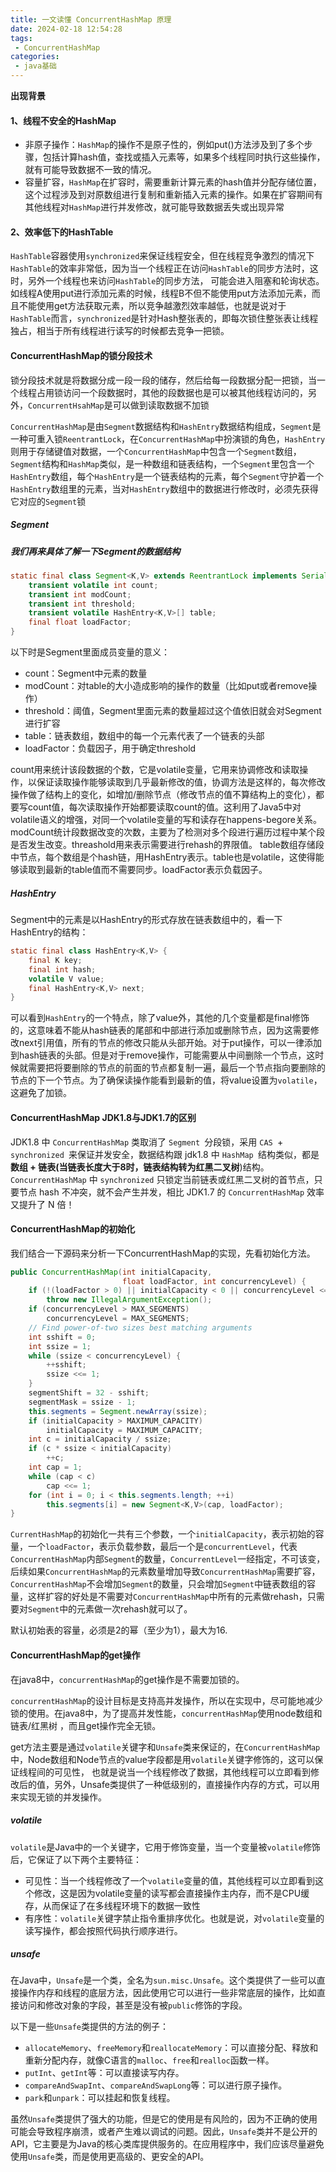 ```yaml
---
title: 一文读懂 ConcurrentHashMap 原理
date: 2024-02-18 12:54:28
tags: 
 - ConcurrentHashMap
categories: 
 - java基础
---
```




**出现背景**

#### 1、线程不安全的HashMap

- 非原子操作：`HashMap`的操作不是原子性的，例如put()方法涉及到了多个步骤，包括计算hash值，查找或插入元素等，如果多个线程同时执行这些操作，就有可能导致数据不一致的情况。
- 容量扩容，`HashMap`在扩容时，需要重新计算元素的hash值并分配存储位置，这个过程涉及到对原数组进行复制和重新插入元素的操作。如果在扩容期间有其他线程对`HashMap`进行并发修改，就可能导致数据丢失或出现异常

#### 2、效率低下的HashTable

`HashTable`容器使用`synchronized`来保证线程安全，但在线程竞争激烈的情况下`HashTable`的效率非常低，因为当一个线程正在访问`HashTable`的同步方法时，这时，另外一个线程也来访问`HashTable`的同步方法， 可能会进入阻塞和轮询状态。如线程A使用put进行添加元素的时候，线程B不但不能使用put方法添加元素，而且不能使用get方法获取元素，所以竞争越激烈效率越低，也就是说对于`HashTable`而言，`synchronized`是针对Hash整张表的，即每次锁住整张表让线程独占，相当于所有线程进行读写的时候都去竞争一把锁。

#### ConcurrentHashMap的锁分段技术

锁分段技术就是将数据分成一段一段的储存，然后给每一段数据分配一把锁，当一个线程占用锁访问一个段数据时，其他的段数据也是可以被其他线程访问的，另外，`ConcurrentHsahMap`是可以做到读取数据不加锁

`ConcurrentHashMap`是由`Segment`数据结构和`HashEntry`数据结构组成，`Segment`是一种可重入锁`ReentrantLock`，在`ConcurrentHashMap`中扮演锁的角色，`HashEntry`则用于存储键值对数据，一个`ConcurrentHashMap`中包含一个`Segment`数组，`Segment`结构和`HashMap`类似，是一种数组和链表结构，一个`Segment`里包含一个`HashEntry`数组，每个`HashEntry`是一个链表结构的元素，每个`Segment`守护着一个`HashEntry`数组里的元素，当对`HashEntry`数组中的数据进行修改时，必须先获得它对应的`Segment`锁

##### Segment

##### 我们再来具体了解一下Segment的数据结构

```java
static final class Segment<K,V> extends ReentrantLock implements Serializable { 
    transient volatile int count; 
    transient int modCount; 
    transient int threshold; 
    transient volatile HashEntry<K,V>[] table; 
    final float loadFactor; 
}

```

以下时是Segment里面成员变量的意义：

- count：Segment中元素的数量
- modCount：对table的大小造成影响的操作的数量（比如put或者remove操作）
- threshold：阈值，Segment里面元素的数量超过这个值依旧就会对Segment进行扩容
- table：链表数组，数组中的每一个元素代表了一个链表的头部
- loadFactor：负载因子，用于确定threshold

count用来统计该段数据的个数，它是volatile变量，它用来协调修改和读取操作，以保证读取操作能够读取到几乎最新修改的值，协调方法是这样的，每次修改操作做了结构上的变化，如增加/删除节点（修改节点的值不算结构上的变化），都要写count值，每次读取操作开始都要读取count的值。这利用了Java5中对volatile语义的增强，对同一个volatile变量的写和读存在happens-begore关系。modCount统计段数据改变的次数，主要为了检测对多个段进行遍历过程中某个段是否发生改变。threashold用来表示需要进行rehash的界限值。 table数组存储段中节点，每个数组是个hash链，用HashEntry表示。table也是volatile，这使得能够读取到最新的table值而不需要同步。loadFactor表示负载因子。

##### **HashEntry**

Segment中的元素是以HashEntry的形式存放在链表数组中的，看一下HashEntry的结构：

```java
static final class HashEntry<K,V> { 
    final K key; 
    final int hash; 
    volatile V value; 
    final HashEntry<K,V> next; 
}

```

可以看到`HashEntry`的一个特点，除了value外，其他的几个变量都是final修饰的，这意味着不能从hash链表的尾部和中部进行添加或删除节点，因为这需要修改next引用值，所有的节点的修改只能从头部开始。对于put操作，可以一律添加到hash链表的头部。但是对于remove操作，可能需要从中间删除一个节点，这时候就需要把将要删除的节点的前面的节点都复制一遍，最后一个节点指向要删除的节点的下一个节点。为了确保读操作能看到最新的值，将value设置为`volatile`，这避免了加锁。

#### ConcurrentHashMap JDK1.8与JDK1.7的区别

JDK1.8 中 `ConcurrentHashMap` 类取消了 `Segment `分段锁，采用 `CAS `+ `synchronized `来保证并发安全，数据结构跟 jdk1.8 中 `HashMap `结构类似，都是**数组 + 链表(当链表长度大于8时，链表结构转为红黑二叉树**)结构。`ConcurrentHashMap` 中 `synchronized` 只锁定当前链表或红黑二叉树的首节点，只要节点 hash 不冲突，就不会产生并发，相比 JDK1.7 的 `ConcurrentHashMap` 效率又提升了 N 倍！

#### ConcurrentHashMap的初始化

我们结合一下源码来分析一下ConcurrentHashMap的实现，先看初始化方法。

```java
public ConcurrentHashMap(int initialCapacity, 
                         float loadFactor, int concurrencyLevel) { 
    if (!(loadFactor > 0) || initialCapacity < 0 || concurrencyLevel <= 0) 
        throw new IllegalArgumentException(); 
    if (concurrencyLevel > MAX_SEGMENTS) 
        concurrencyLevel = MAX_SEGMENTS; 
    // Find power-of-two sizes best matching arguments 
    int sshift = 0; 
    int ssize = 1; 
    while (ssize < concurrencyLevel) { 
        ++sshift; 
        ssize <<= 1; 
    } 
    segmentShift = 32 - sshift; 
    segmentMask = ssize - 1; 
    this.segments = Segment.newArray(ssize); 
    if (initialCapacity > MAXIMUM_CAPACITY) 
        initialCapacity = MAXIMUM_CAPACITY; 
    int c = initialCapacity / ssize; 
    if (c * ssize < initialCapacity) 
        ++c; 
    int cap = 1; 
    while (cap < c) 
        cap <<= 1; 
    for (int i = 0; i < this.segments.length; ++i) 
        this.segments[i] = new Segment<K,V>(cap, loadFactor); 
}

```



`CurrentHashMap`的初始化一共有三个参数，一个`initialCapacity`，表示初始的容量，一个`loadFactor`，表示负载参数，最后一个是`concurrentLevel`，代表`ConcurrentHashMap`内部`Segment`的数量，`ConcurrentLevel`一经指定，不可该变，后续如果`ConcurrentHashMap`的元素数量增加导致`ConcurrentHashMap`需要扩容，`ConcurrentHashMap`不会增加`Segment`的数量，只会增加`Segment`中链表数组的容量，这样扩容的好处是不需要对`ConcurrentHashMap`中所有的元素做rehash，只需要对`Segment`中的元素做一次rehash就可以了。

默认初始表的容量，必须是2的幂（至少为1），最大为16.



#### ConcurrentHashMap的get操作

在java8中，`concurrentHashMap`的get操作是不需要加锁的。

`concurrentHashMap`的设计目标是支持高并发操作，所以在实现中，尽可能地减少锁的使用。在java8中，为了提高并发性能，`concurrentHashMap`使用node数组和链表/红黑树 ，而且get操作完全无锁。

get方法主要是通过`volatile`关键字和`Unsafe`类来保证的，在`ConcurrentHashMap`中，Node数组和Node节点的value字段都是用`volatile`关键字修饰的，这可以保证线程间的可见性， 也就是说当一个线程修改了数据，其他线程可以立即看到修改后的值，另外，Unsafe类提供了一种低级别的，直接操作内存的方式，可以用来实现无锁的并发操作。



##### volatile

`volatile`是Java中的一个关键字，它用于修饰变量，当一个变量被`volatile`修饰后，它保证了以下两个主要特征：

- 可见性：当一个线程修改了一个`volatile`变量的值，其他线程可以立即看到这个修改，这是因为volatile变量的读写都会直接操作主内存，而不是CPU缓存，从而保证了在多线程环境下的数据一致性
- 有序性：`volatile`关键字禁止指令重排序优化。也就是说，对`volatile`变量的读写操作，都会按照代码执行顺序进行。

##### unsafe

在Java中，`Unsafe`是一个类，全名为`sun.misc.Unsafe`。这个类提供了一些可以直接操作内存和线程的底层方法，因此使用它可以进行一些非常底层的操作，比如直接访问和修改对象的字段，甚至是没有被`public`修饰的字段。

以下是一些`Unsafe`类提供的方法的例子：

- `allocateMemory`、`freeMemory`和`reallocateMemory`：可以直接分配、释放和重新分配内存，就像C语言的`malloc`、`free`和`realloc`函数一样。
- `putInt`、`getInt`等：可以直接读写内存。
- `compareAndSwapInt`、`compareAndSwapLong`等：可以进行原子操作。
- `park`和`unpark`：可以挂起和恢复线程。

虽然`Unsafe`类提供了强大的功能，但是它的使用是有风险的，因为不正确的使用可能会导致程序崩溃，或者产生难以调试的问题。因此，`Unsafe`类并不是公开的API，它主要是为Java的核心类库提供服务的。在应用程序中，我们应该尽量避免使用`Unsafe`类，而是使用更高级的、更安全的API。